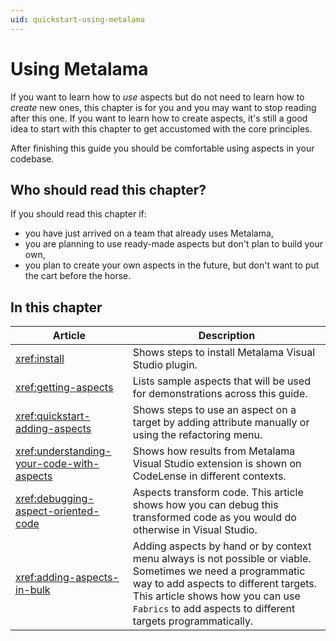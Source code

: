 ```yaml
---
uid: quickstart-using-metalama
---
```


# Using Metalama

If you want to learn how to _use_ aspects but do not need to learn how to _create_ new ones, this chapter is for you and you may want to stop reading after this one. If you want to learn how to create aspects, it's still a good idea to start with this chapter to get accustomed with the core principles.

After finishing this guide you should be comfortable using aspects in your codebase. 

## Who should read this chapter?

If you should read this chapter if:

* you have just arrived on a team that already uses Metalama,
* you are planning to use ready-made aspects but don't plan to build your own,
* you plan to create your own aspects in the future, but don't want to put the cart before the horse.


## In this chapter

|Article | Description
|--------|-------------
|<xref:install> | Shows steps to install Metalama Visual Studio plugin. 
|<xref:getting-aspects> | Lists sample aspects that will be used for demonstrations across this guide.
|<xref:quickstart-adding-aspects> | Shows steps to use an aspect on a target by adding attribute manually or using the refactoring menu. 
|<xref:understanding-your-code-with-aspects>| Shows how results from Metalama Visual Studio extension is shown on CodeLense in different contexts. 
|<xref:debugging-aspect-oriented-code> | Aspects transform code. This article shows how you can debug this transformed code as you would do otherwise in Visual Studio. 
|<xref:adding-aspects-in-bulk>| Adding aspects by hand or by context menu always is not possible or viable. Sometimes we need a programmatic way to add aspects to different targets. This article shows how you can use `Fabrics` to add aspects to different targets programmatically.  